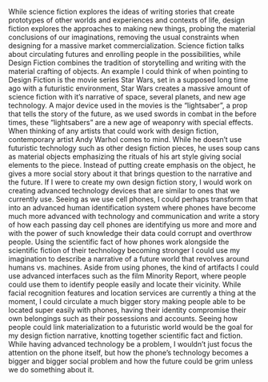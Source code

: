 While science fiction explores the ideas of writing stories that create prototypes of other worlds and experiences and contexts of life, design fiction explores the approaches to making new things, probing the material conclusions of our imaginations, removing the usual constraints when designing for a massive market commercialization. Science fiction talks about circulating futures and enrolling people in the possibilities, while Design Fiction combines the tradition of storytelling and writing with the material crafting of objects. An example I could think of when pointing to Design Fiction is the movie series Star Wars, set in a supposed long time ago with a futuristic environment, Star Wars creates a massive amount of science fiction with it’s narrative of space, several planets, and new age technology. A major device used in the movies is the “lightsaber”, a prop that tells the story of the future, as we used swords in combat in the before times, these “lightsabers” are a new age of weaponry with special effects. When thinking of any artists that could work with design fiction, contemporary artist Andy Warhol comes to mind. While he doesn’t use futuristic technology such as other design fiction pieces, he uses soup cans as material objects emphasizing the rituals of his art style giving social elements to the piece. Instead of putting create emphasis on the object, he gives a more social story about it that brings question to the narrative and the future. If I were to create my own design fiction story, I would work on creating advanced technology devices that are similar to ones that we currently use. Seeing as we use cell phones, I could perhaps transform that into an advanced human identification system where phones have become much more advanced with technology and communication and write a story of how each passing day cell phones are identifying us more and more and with the power of such knowledge their data could corrupt and overthrow people. Using the scientific fact of how phones work alongside the scientific fiction of their technology becoming stronger I could use my imagination to describe a narrative of a future world that revolves around humans vs. machines. Aside from using phones, the kind of artifacts I could use advanced interfaces such as the film Minority Report, where people could use them to identify people easily and locate their vicinity. While facial recognition features and location services are currently a thing at the moment, I could circulate a much bigger story making people able to be located super easily with phones, having their identity compromise their own belongings such as their possessions and accounts. Seeing how people could link materialization to a futuristic world would be the goal for my design fiction narrative, knotting together scientific fact and fiction. While having advanced technology be a problem, I wouldn’t just focus the attention on the phone itself, but how the phone’s technology becomes a bigger and bigger social problem and how the future could be grim unless we do something about it.
